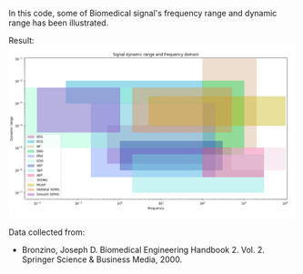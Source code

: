 In this code, some of Biomedical signal's frequency range and dynamic range has been illustrated.

Result:
![result](Biomedical-signals.PNG)

Data collected from:
* Bronzino, Joseph D. Biomedical Engineering Handbook 2. Vol. 2. Springer Science & Business Media, 2000.